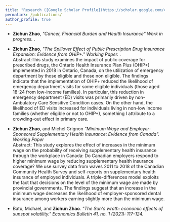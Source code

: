 ```yaml
---
title: "Research ([Google Scholar Profile](https://scholar.google.com/citations?user=6-cTZxkAAAAJ&hl=en))"
permalink: /publications/
author_profile: true
---
```

* <b>Zichun Zhao</b>, <i>"Cancer, Financial Burden and Health Insurance" Work in progress. </i>.<br>


* <b>Zichun Zhao</b>, <i>"The Spillover Effect of Public Prescription Drug Insurance Expansion: Evidence from OHIP+." Working Paper. </i>.<br>
    Abstract:This study examines the impact of public coverage for prescribed drugs, the Ontario Health Insurance Plan Plus (OHIP+) implemented in 2018 in Ontario, Canada, on the utilization of emergency department by those eligible and those non eligible. The findings indicate that the implementation of OHIP+ reduced the likelihood of emergency department visits for some eligible individuals (those aged 18-24 from low-income families). In particular, this reduction in emergency department (ED) visits was primarily driven by non-Ambulatory Care Sensitive Condition cases. On the other hand, the likelihood of ED visits increased for individuals living in non-low income families (whether eligible or not to OHIP+), something I attribute to a crowding-out effect in primary care.

  
* <b>Zichun Zhao</b>, and Michel Grignon  <i>"Minimum Wage and Employer-Sponsored Supplementary Health Insurance: Evidence from Canada". Working Paper</i><br>
    Abstract: This study explores the effect of increases in the minimum wage on the probability of receiving supplementary health insurance through the workplace in Canada: Do Canadian employers respond to higher minimum wage by reducing supplementary health insurance coverage? We use survey data from waves 2011 to 2018 of the Canadian Community Health Survey and self-reports on supplementary health insurance of employed individuals. A triple-differences model exploits the fact that decisions on the level of the minimum wage are made by provincial governments. The findings suggest that an increase in the minimum wage decreases the likelihood of employer-sponsored dental insurance among workers earning slightly more than the minimum wage.

  
* Batu, Michael, and <b>Zichun Zhao</b>.  <i>"The Sun's wrath: economic effects of sunspot volatility." Economics Bulletin 41, no. 1 (2021): 117-124.</i><br>






